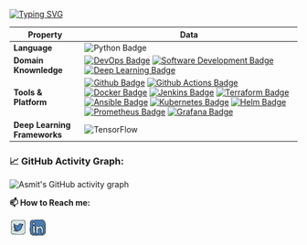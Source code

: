 [![Typing SVG](https://readme-typing-svg.herokuapp.com?color=%2336BCF7&center=true&vCenter=true&width=600&lines=Hi+there,+I+am+Tahe+Yavuzer!;+Welcome+to+My+Github+Profile!;+For+my+professional+background+👇)](https://git.io/typing-svg)

Property | Data
--- | --- 
**Language**  | ![Python Badge](https://img.shields.io/badge/-Python-3776AB?style=flat&logo=Python&logoColor=white)
**Domain Knownledge**  | [![DevOps Badge](https://img.shields.io/badge/-DevOps%20-4C0099?style=flat&logoColor=white)](https://github.com/search?q=user%3Atheyvzr&type=Repositories) [![Software Development Badge](https://img.shields.io/badge/-Software%20Development-004C99?style=flat&logoColor=white)](https://github.com/search?q=user%3Atheyvzr&type=Repositories) [![Deep Learning Badge](https://img.shields.io/badge/-Deep%20Learning-000099?style=flat&logoColor=white)](https://github.com/theyvzr/theyvzr)
**Tools & Platform** | [![Github Badge](https://img.shields.io/badge/-Github%20-2088FF?style=flat&logo=Github&logoColor=white)](https://github.com/theyvzr/theyvzr) [![Github Actions Badge](https://img.shields.io/badge/-Git%20-2088FF?style=flat&logo=Git&logoColor=white)](https://github.com/theyvzr/theyvzr) [![Docker Badge](https://img.shields.io/badge/-Docker%20-2088FF?style=flat&logo=Docker&logoColor=white)](https://github.com/theyvzr/theyvzr) [![Jenkins Badge](https://img.shields.io/badge/-Jenkins%20-2088FF?style=flat&logo=Jenkins&logoColor=white)](https://github.com/theyvzr/theyvzr) [![Terraform Badge](https://img.shields.io/badge/-Terraform%20-2088FF?style=flat&logo=Terraform&logoColor=white)](https://github.com/theyvzr/theyvzr) [![Ansible Badge](https://img.shields.io/badge/-Ansible%20-2088FF?style=flat&logo=Ansible&logoColor=white)](https://github.com/theyvzr/theyvzr) [![Kubernetes Badge](https://img.shields.io/badge/-Kubernetes%20-2088FF?style=flat&logo=Kubernetes&logoColor=white)](https://github.com/theyvzr/theyvzr) [![Helm Badge](https://img.shields.io/badge/-Helm%20-2088FF?style=flat&logo=Helm&logoColor=white)](https://github.com/theyvzr/theyvzr) [![Prometheus Badge](https://img.shields.io/badge/-Prometheus%20-2088FF?style=flat&logo=Prometheus&logoColor=white)](https://github.com/theyvzr/theyvzr) [![Grafana Badge](https://img.shields.io/badge/-Grafana%20-2088FF?style=flat&logo=Grafana&logoColor=white)](https://github.com/theyvzr/theyvzr)
**Deep Learning Frameworks**  | ![TensorFlow](http://img.shields.io/badge/-TensorFlow-eee?style=flat-square&logo=tensorflow&logoColor=FF6F00)

### 📈 GitHub Activity Graph:
![Asmit's GitHub activity graph](https://activity-graph.herokuapp.com/graph?username=theyvzr&hide_border=true&theme=redical)

**📫 How to Reach me:**
<p align="left">
<a href="https://twitter.com/theyvzr" target="blank"><img align="center" src="https://raw.githubusercontent.com/theyvzr/theyvzr/master/assets/twitter.svg" alt="theyvzr" height="30" width="30" /></a>
<a href="https://linkedin.com/in/taheyavuzer" target="blank"><img align="center" src="https://raw.githubusercontent.com/theyvzr/theyvzr/master/assets/linkedin.svg" alt="theyvzr" height="30" width="30" /></a>

